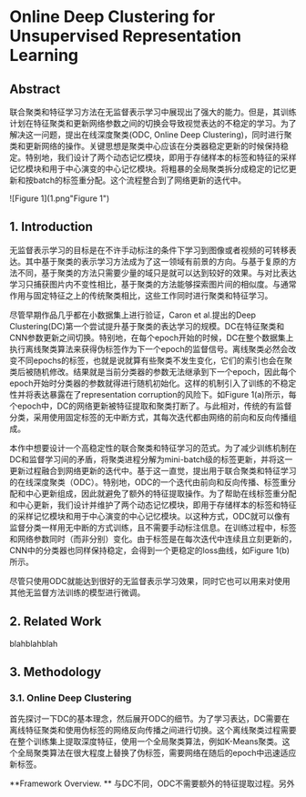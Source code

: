 # Online Deep Clustering for Unsupervised Representation Learning

## Abstract

联合聚类和特征学习方法在无监督表示学习中展现出了强大的能力。但是，其训练计划在特征聚类和更新网络参数之间的切换会导致视觉表达的不稳定的学习。为了解决这一问题，提出在线深度聚类(ODC, Online Deep Clustering)，同时进行聚类和更新网络的操作。关键思想是聚类中心应该在分类器稳定更新的时候保持稳定。特别地，我们设计了两个动态记忆模块，即用于存储样本的标签和特征的采样记忆模块和用于中心演变的中心记忆模块。将粗暴的全局聚类拆分成稳定的记忆更新和按batch的标签重分配。这个流程整合到了网络更新的迭代中。

![Figure 1](1.png"Figure 1")

## 1. Introduction

无监督表示学习的目标是在不许手动标注的条件下学习到图像或者视频的可转移表达。其中基于聚类的表示学习方法成为了这一领域有前景的方向。与基于复原的方法不同，基于聚类的方法只需要少量的域只是就可以达到较好的效果。与对比表达学习只捕获图片内不变性相比，基于聚类的方法能够探索图片间的相似度。与通常作用与固定特征之上的传统聚类相比，这些工作同时进行聚类和特征学习。

尽管早期作品几乎都在小数据集上进行验证，Caron et al.提出的Deep Clustering(DC)第一个尝试提升基于聚类的表达学习的规模。DC在特征聚类和CNN参数更新之间切换。特别地，在每个epoch开始的时候，DC在整个数据集上执行离线聚类算法来获得伪标签作为下一个epoch的监督信号。离线聚类必然会改变不同epochs的标签，也就是说就算有些聚类不发生变化，它们的索引也会在聚类后被随机修改。结果就是当前分类器的参数无法继承到下一个epoch，因此每个epoch开始时分类器的参数就得进行随机初始化。这样的机制引入了训练的不稳定性并将表达暴露在了representation corruption的风险下。如Figure 1(a)所示，每个epoch中，DC的网络更新被特征提取和聚类打断了。与此相对，传统的有监督分类，采用使用固定标签的无中断方式，其每次迭代都由网络的前向和反向传播组成。

本作中想要设计一个高稳定性的联合聚类和特征学习的范式。为了减少训练机制在DC和监督学习间的矛盾，将聚类进程分解为mini-batch级的标签更新，并将这一更新过程融合到网络更新的迭代中。基于这一直觉，提出用于联合聚类和特征学习的在线深度聚类（ODC）。特别地，ODC的一个迭代由前向和反向传播、标签重分配和中心更新组成，因此就避免了额外的特征提取操作。为了帮助在线标签重分配和中心更新，我们设计并维护了两个动态记忆模块，即用于存储样本的标签和特征的采样记忆模块和用于中心演变的中心记忆模块。以这种方式，ODC就可以像有监督分类一样用无中断的方式训练，且不需要手动标注信息。在训练过程中，标签和网络参数同时（而非分别）变化。由于标签是在每次迭代中连续且立刻更新的，CNN中的分类器也同样保持稳定，会得到一个更稳定的loss曲线，如Figure 1(b)所示。

尽管只使用ODC就能达到很好的无监督表示学习效果，同时它也可以用来对使用其他无监督方法训练的模型进行微调。



## 2. Related Work

blahblahblah



## 3. Methodology

### 3.1. Online Deep Clustering

首先探讨一下DC的基本理念，然后展开ODC的细节。为了学习表达，DC需要在离线特征聚类和使用伪标签的网络反向传播之间进行切换。这个离线聚类过程需要在整个训练集上提取深度特征，使用一个全局聚类算法，例如K-Means聚类。这个全局聚类算法在很大程度上替换了伪标签，需要网络在随后的epoch中迅速适应新标签。

**Framework Overview. ** 与DC不同，ODC不需要额外的特征提取过程。另外


